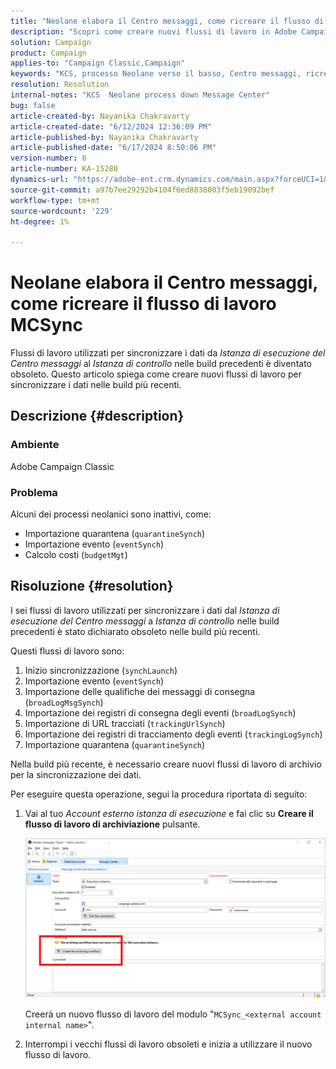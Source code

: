 ```yaml
---
title: "Neolane elabora il Centro messaggi, come ricreare il flusso di lavoro MCSync"
description: "Scopri come creare nuovi flussi di lavoro in Adobe Campaign Classic per sincronizzare i dati dall’istanza di esecuzione del Centro messaggi all’istanza di controllo per le build più recenti."
solution: Campaign
product: Campaign
applies-to: "Campaign Classic,Campaign"
keywords: "KCS, processo Neolane verso il basso, Centro messaggi, ricrea flusso di lavoro MCSync, Adobe Campaign, Adobe Campaign Classic"
resolution: Resolution
internal-notes: "KCS  Neolane process down Message Center"
bug: false
article-created-by: Nayanika Chakravarty
article-created-date: "6/12/2024 12:36:09 PM"
article-published-by: Nayanika Chakravarty
article-published-date: "6/17/2024 8:50:06 PM"
version-number: 6
article-number: KA-15280
dynamics-url: "https://adobe-ent.crm.dynamics.com/main.aspx?forceUCI=1&pagetype=entityrecord&etn=knowledgearticle&id=99d42855-b828-ef11-840b-6045bd0065b6"
source-git-commit: a97b7ee29292b4104f6ed8838003f5eb19092bef
workflow-type: tm+mt
source-wordcount: '229'
ht-degree: 1%

---
```


# Neolane elabora il Centro messaggi, come ricreare il flusso di lavoro MCSync


Flussi di lavoro utilizzati per sincronizzare i dati da *Istanza di esecuzione del Centro messaggi* al *Istanza di controllo* nelle build precedenti è diventato obsoleto. Questo articolo spiega come creare nuovi flussi di lavoro per sincronizzare i dati nelle build più recenti.

## Descrizione {#description}


### <b>Ambiente</b>

Adobe Campaign Classic

### <b>Problema</b>

Alcuni dei processi neolanici sono inattivi, come:

- Importazione quarantena (`quarantineSynch`)
- Importazione evento (`eventSynch`)
- Calcolo costi (`budgetMgt`)





## Risoluzione {#resolution}


I sei flussi di lavoro utilizzati per sincronizzare i dati dal *Istanza di esecuzione del Centro messaggi* a *Istanza di controllo* nelle build precedenti è stato dichiarato obsoleto nelle build più recenti.

Questi flussi di lavoro sono:

1. Inizio sincronizzazione (`synchLaunch`)
2. Importazione evento (`eventSynch`)
3. Importazione delle qualifiche dei messaggi di consegna (`broadLogMsgSynch`)
4. Importazione dei registri di consegna degli eventi (`broadLogSynch`)
5. Importazione di URL tracciati (`trackingUrlSynch`)
6. Importazione dei registri di tracciamento degli eventi (`trackingLogSynch`)
7. Importazione quarantena (`quarantineSynch`)


Nella build più recente, è necessario creare nuovi flussi di lavoro di archivio per la sincronizzazione dei dati.

Per eseguire questa operazione, segui la procedura riportata di seguito:

1. Vai al tuo *Account esterno istanza di esecuzione* e fai clic su <b>Creare il flusso di lavoro di archiviazione</b> pulsante.


   ![](assets/903aa197-e92c-ef11-840b-000d3a34c086.png)



   Creerà un nuovo flusso di lavoro del modulo &quot;`MCSync_<external account internal name>`&quot;.
2. Interrompi i vecchi flussi di lavoro obsoleti e inizia a utilizzare il nuovo flusso di lavoro.
